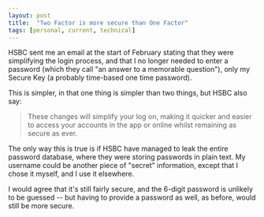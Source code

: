 ```yaml
---
layout: post
title:  "Two Factor is more secure than One Factor"
tags: [personal, current, technical]
---
```


HSBC sent me an email at the start of February stating that they were simplifying the login process, and that I no longer needed to enter a password (which they call "an answer to a memorable question"), only my Secure Key (a probably time-based one time password).

This is simpler, in that one thing is simpler than two things, but HSBC also say:

> These changes will simplify your log on, making it quicker and easier to access your accounts in the app or online whilst remaining as secure as ever.

The only way this is true is if HSBC have managed to leak the entire password database, where they were storing passwords in plain text. My username could be another piece of "secret" information, except that I chose it myself, and I use it elsewhere.

I would agree that it's still fairly secure, and the 6-digit password is unlikely to be guessed -- but having to provide a password as well, as before, would still be more secure.
